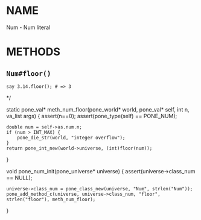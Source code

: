 # NAME

Num - Num literal

# METHODS

## `Num#floor()`

    say 3.14.floor(); # => 3

\*/

static pone\_val\* meth\_num\_floor(pone\_world\* world, pone\_val\* self, int n, va\_list args) {
    assert(n==0);
    assert(pone\_type(self) == PONE\_NUM);

    double num = self->as.num.n;
    if (num > INT_MAX) {
        pone_die_str(world, "integer overflow");
    }
    return pone_int_new(world->universe, (int)floor(num));
}

void pone\_num\_init(pone\_universe\* universe) {
    assert(universe->class\_num == NULL);

    universe->class_num = pone_class_new(universe, "Num", strlen("Num"));
    pone_add_method_c(universe, universe->class_num, "floor", strlen("floor"), meth_num_floor);
}
